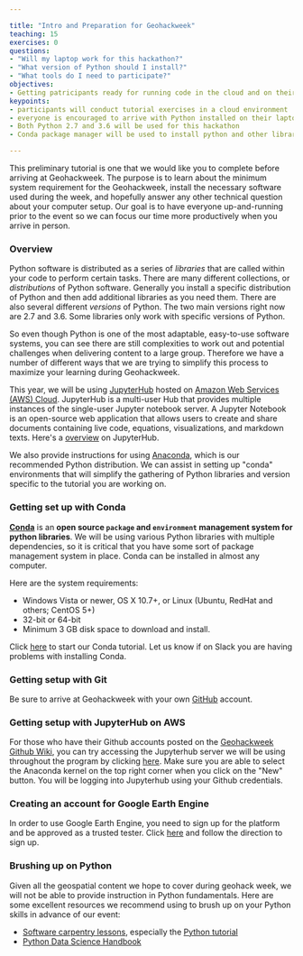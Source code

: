 ```yaml
---

title: "Intro and Preparation for Geohackweek"
teaching: 15
exercises: 0
questions:
- "Will my laptop work for this hackathon?"
- "What version of Python should I install?"
- "What tools do I need to participate?"
objectives:
- Getting patricipants ready for running code in the cloud and on their local machines during the geohackweek
keypoints:
- participants will conduct tutorial exercises in a cloud environment
- everyone is encouraged to arrive with Python installed on their laptop for the project work
- Both Python 2.7 and 3.6 will be used for this hackathon
- Conda package manager will be used to install python and other libraries

---
```


This preliminary tutorial is one that we would like you to complete before arriving at Geohackweek. The purpose is to learn about the minimum system requirement for the Geohackweek, install the necessary software used during the week, and hopefully answer any other technical question about your computer setup. Our goal is to have everyone up-and-running prior to the event so we can focus our time more productively when you arrive in person.

### Overview

Python software is distributed as a series of *libraries* that are called within your code to perform certain tasks. There are many different collections, or *distributions* of Python software. Generally you install a specific distribution of Python and then add additional libraries as you need them. There are also several different *versions* of Python. The two main versions right now are 2.7 and 3.6. Some libraries only work with specific versions of Python.

So even though Python is one of the most adaptable, easy-to-use software systems, you can see there are still complexities to work out and potential challenges when delivering content to a large group. Therefore we have a number of different ways that we are trying to simplify this process to maximize your learning during Geohackweek.

This year, we will be using [JupyterHub](https://jupyterhub.readthedocs.io/en/latest/) hosted on [Amazon Web Services (AWS) Cloud](https://aws.amazon.com/). JupyterHub is a multi-user Hub that provides multiple instances of the single-user Jupyter notebook server. A Jupyter Notebook is an open-source web application that allows users to create and share documents containing live code, equations, visualizations, and markdown texts. Here's a [overview](https://www.slideshare.net/willingc/jupyterhub-a-thing-explainer-overview?from_action=save) on JupyterHub.

We also provide instructions for using [Anaconda](https://www.continuum.io), which is our recommended Python distribution. We can assist in setting up "conda" environments that will simplify the gathering of Python libraries and version specific to the tutorial you are working on.

### Getting set up with Conda

[**Conda**](http://conda.pydata.org/docs/) is an **open source `package` and `environment` management system for python libraries**. We will be using various
Python libraries with multiple dependencies, so it is critical that you have some sort of 
package management system in place. Conda can be installed in almost any computer.

Here are the system requirements:

- Windows Vista or newer, OS X 10.7+, or Linux (Ubuntu, RedHat and others; CentOS 5+)
- 32-bit or 64-bit
- Minimum 3 GB disk space to download and install.

Click [here](https://geohackweek.github.io/preliminary/01-conda-tutorial/) to start our Conda tutorial. Let us know if on Slack you are having problems with installing Conda.

### Getting setup with Git

Be sure to arrive at Geohackweek with your own [GitHub](https://github.com/) account.

### Getting setup with JupyterHub on AWS

For those who have their Github accounts posted on the [Geohackweek Github Wiki](https://github.com/geohackweek/ghw2017/wiki/Participants), you can try accessing the Jupyterhub server we will be using throughout the program by clicking [here](https://jupyterhub.cloudmaven.org). Make sure you are able to select the Anaconda kernel on the top right corner when you click on the "New" button. You will be logging into Jupyterhub using your Github credentials.

### Creating an account for Google Earth Engine
In order to use Google Earth Engine, you need to sign up for the platform 
and be approved as a trusted tester. 
Click [here](https://geohackweek.github.io/GoogleEarthEngine/00-access-javascript/) and follow the direction to sign up.

### Brushing up on Python

Given all the geospatial content we hope to cover during geohack week, we will not be able to provide instruction in Python fundamentals. Here are some excellent resources we recommend using to brush up on your Python skills in advance of our event:

* [Software carpentry lessons](https://software-carpentry.org/lessons/), especially the [Python tutorial](http://swcarpentry.github.io/python-novice-inflammation/)
* [Python Data Science Handbook](https://github.com/jakevdp/PythonDataScienceHandbook) 


